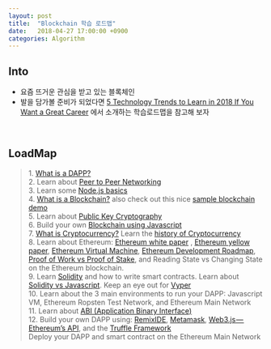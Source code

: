 ```yaml
---
layout: post
title:  "Blockchain 학습 로드맵"
date:   2018-04-27 17:00:00 +0900
categories: Algorithm
---
```

Into
---
* 요즘 뜨거운 관심을 받고 있는 블록체인
* 발을 담가볼 준비가 되었다면 [5 Technology Trends to Learn in 2018 If You Want a Great Career][1] 에서 소개하는 학습로드맵을 참고해 보자


<br/>

LoadMap
---
<div>
<blockquote name="6c97" id="6c97" >
1. <a href="https://www.youtube.com/watch?v=utmnexPw1bY&amp;list=PL2-dafEMk2A5VKD1CvdJMNIYerxoyPOcU" data-href="https://www.youtube.com/watch?v=utmnexPw1bY&amp;list=PL2-dafEMk2A5VKD1CvdJMNIYerxoyPOcU" class="markup--anchor markup--blockquote-anchor" rel="noopener" target="_blank">What is a DAPP?</a>
<br/>2. Learn about <a href="http://sourcedaddy.com/networking/peer-to-peer-networking.html" data-href="http://sourcedaddy.com/networking/peer-to-peer-networking.html" class="markup--anchor markup--blockquote-anchor" rel="noopener" target="_blank">Peer to Peer Networking</a>
<br/>3. Learn some <a href="https://www.w3schools.com/nodejs/nodejs_intro.asp" target="_blank">Node.js basics</a><br/>4. <a href="https://hackernoon.com/learn-blockchains-by-building-one-117428612f46"   target="_blank">What is a Blockchain?</a> also check out this nice <a href="https://blockchaindemo.io/?ref=producthunt" target="_blank">sample blockchain demo</a><br/>5. Learn about <a href="https://medium.com/@vrypan/explaining-public-key-cryptography-to-non-geeks-f0994b3c2d5"   target="_blank">Public Key Cryptography</a><br/>6. Build your own <a href="http://www.darrenbeck.co.uk/blockchain/nodejs/nodejscrypto/" target="_blank">Blockchain using Javascript</a><br/>7. <a href="https://www.amazon.com/Cryptoassets-Innovative-Investors-Bitcoin-Beyond/dp/1260026671" target="_blank">What is Cryptocurrency?</a> Learn the <a href="https://www.amazon.com/Internet-Money-Andreas-M-Antonopoulos/dp/1537000454" target="_blank">history of Cryptocurrency</a><br/>8. Learn about Ethereum: <a href="https://github.com/ethereum/wiki/wiki/White-Paper" target="_blank">Ethereum white paper</a>&nbsp;, <a href="http://gavwood.com/paper.pdf" target="_blank">Ethereum yellow paper</a>, <a href="https://themerkle.com/what-is-the-ethereum-virtual-machine/" target="_blank">Ethereum Virtual Machine</a>, <a href="https://steemit.com/cryptocurrency/@ctyptouniverse/ethereum-roadmap" target="_blank">Ethereum Development Roadmap</a>, <a href="https://blockgeeks.com/guides/proof-of-work-vs-proof-of-stake/" target="_blank">Proof of Work vs Proof of Stake</a>, and Reading State vs Changing State on the Ethereum blockchain.<br/>9. Learn <a href="https://solidity.readthedocs.io/en/develop/" target="_blank">Solidity</a> and how to write smart contracts. Learn about <a href="https://www.quora.com/What-are-the-key-differences-between-Ethereum-Solidity-and-Javascript" target="_blank">Solidity vs Javascript</a>. Keep an eye out for <a href="https://github.com/ethereum/vyper" target="_blank">Vyper</a><br/>10. Learn about the 3 main environments to run your DAPP: Javascript VM, Ethereum Ropsten Test Network, and Ethereum Main Network<br/>11. Learn about <a href="https://stackoverflow.com/questions/2171177/what-is-an-application-binary-interface-abi" target="_blank">ABI (Application Binary Interface)</a><br/>12. Build your own DAPP using: <a href="https://remix.ethereum.org/" target="_blank">RemixIDE</a>, <a href="https://metamask.io/" target="_blank">Metamask</a>, <a href="https://github.com/ethereum/web3.js/" target="_blank">Web3.js&#8202;—&#8202;Ethereum’s API</a>, and the <a href="http://truffleframework.com/" target="_blank">Truffle Framework</a><br/>Deploy your DAPP and smart contract on the Ethereum Main Network
</blockquote>
</div>




[1]: https://hackernoon.com/5-technology-trends-to-learn-in-2018-if-you-want-a-great-career-caf2e2318abb